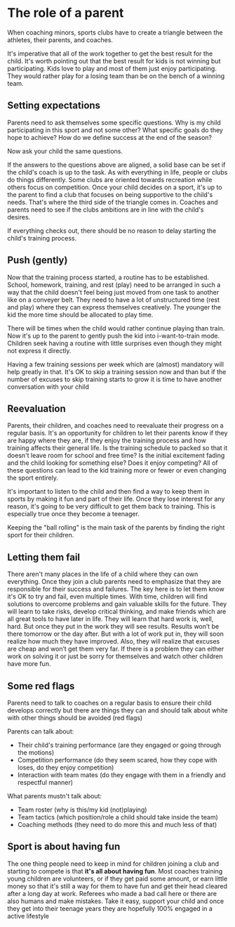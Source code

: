 # The role of a parent

When coaching minors, sports clubs have to create a triangle between the athletes, their parents, and coaches.

It's imperative that all of the work together to get the best result for the child. It's worth pointing out that the best result for kids is not winning but participating. Kids love to play and most of them just enjoy participating. They would rather play for a losing team than be on the bench of a winning team.

## Setting expectations

Parents need to ask themselves some specific questions. Why is my child participating in this sport and not some other? What specific goals do they hope to achieve? How do we define success at the end of the season? 

Now ask your child the same questions.

If the answers to the questions above are aligned, a solid base can be set if the child's coach is up to the task. As with everything in life, people or clubs do things differently. Some clubs are oriented towards recreation while others focus on competition. Once your child decides on a sport, it's up to the parent to find a club that focuses on being supportive to the child's needs. That's where the third side of the triangle comes in. Coaches and parents need to see if the clubs ambitions are in line with the child's desires.

If everything checks out, there should be no reason to delay starting the child's training process.

## Push (gently)

Now that the training process started, a routine has to be established. School, homework, training, and rest (play) need to be arranged in such a way that the child doesn't feel being just moved from one task to another like on a conveyer belt. They need to have a lot of unstructured time (rest and play) where they can express themselves creatively. The younger the kid the more time should be allocated to play time.

There will be times when the child would rather continue playing than train. Now it's up to the parent to gently push the kid into i-want-to-train mode. Children seek having a routine with little surprises even though they might not express it directly. 

Having a few training sessions per week which are (almost) mandatory will help greatly in that. It's OK to skip a training session now and than but if the number of excuses to skip training starts to grow it is time to have another conversation with your child

## Reevaluation 

Parents, their children, and coaches need to reevaluate their progress on a regular basis. It's an opportunity for children to let their parents know if they are happy where they are, if they enjoy the training process and how training affects their general life. Is the training schedule to packed so that it doesn't leave room for school and free time? Is the initial excitement fading and the child looking for something else? Does it enjoy competing? All of these questions can lead to the kid training more or fewer or even changing the sport entirely.

It's important to listen to the child and then find a way to keep them in sports by making it fun and part of their life. Once they lose interest for any reason, it's going to be very difficult to get them back to training. This is especially true once they become a teenager.

Keeping the "ball rolling" is the main task of the parents by finding the right sport for their children.

## Letting them fail

There aren't many places in the life of a child where they can own everything. Once they join a club parents need to emphasize that they are responsible for their success and failures. The key here is to let them know it's OK to try and fail, even multiple times. With time, children will find solutions to overcome problems and gain valuable skills for the future. They will learn to take risks, develop critical thinking, and make friends which are all great tools to have later in life. They will learn that hard work is, well, hard. But once they put in the work they will see results. Results won’t be there tomorrow or the day after. But with a lot of work put in, they will soon realize how much they have improved. Also, they will realize that excuses are cheap and won’t get them very far. If there is a problem they can either work on solving it or just be sorry for themselves and watch other children have more fun.

## Some red flags

Parents need to talk to coaches on a regular basis to ensure their child develops correctly but there are things they can and should talk about white with other things should be avoided (red flags)

Parents can talk about:
 * Their child's training performance (are they engaged or going through the motions)
 * Competition performance (do they seem scared, how they cope with loses, do they enjoy competition)
 * Interaction with team mates (do they engage with them in a friendly and respectful manner)

What parents mustn't talk about:
 * Team roster (why is this/my kid (not)playing)
 * Team tactics (which position/role a child should take inside the team)
 * Coaching methods (they need to do more this and much less of that)

## Sport is about having fun

The one thing people need to keep in mind for children joining a club and starting to compete is that **it's all about having fun**. Most coaches training young children are volunteers, or if they get paid some amount, or earn little money so that it's still a way for them to have fun and get their head cleared after a long day at work. Referees who made a bad call here or there are also humans and make mistakes. Take it easy, support your child and once they get into their teenage years they are hopefully 100% engaged in a active lifestyle